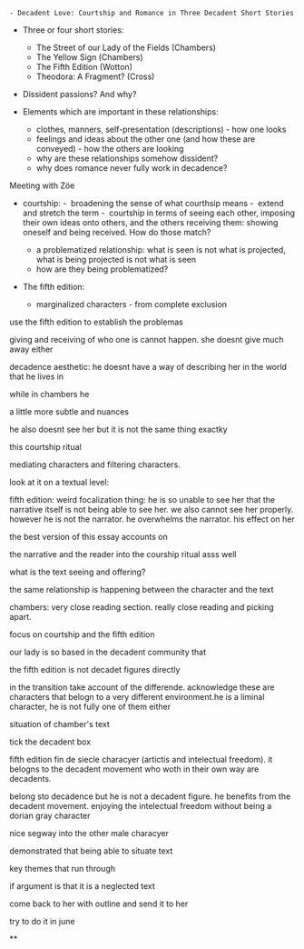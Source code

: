 	- Decadent Love: Courtship and Romance in Three Decadent Short Stories
- Three or four short stories:
	- The Street of our Lady of the Fields (Chambers)
	- The Yellow Sign (Chambers)
	- The Fifth Edition (Wotton)
	- Theodora: A Fragment? (Cross)

- Dissident passions? And why?

- Elements which are important in these relationships:
	- clothes, manners, self-presentation (descriptions) - how one looks
	- feelings and ideas about the other one (and how these are conveyed) - how the others are looking
	- why are these relationships somehow dissident?
	- why does romance never fully work in decadence?

Meeting with Zöe

- courtship:
	-  broadening the sense of what courthsip means
	-  extend and stretch the term 
	-  courtship in terms of seeing each other, imposing their own ideas onto others, and the others receiving them: showing oneself and being received. How do those match?
	- a problematized relationship: what is seen is not what is projected, what is being projected is not what is seen
	- how are they being problematized?
 
- The fifth edition: 
	- marginalized characters - from complete exclusion

  

use the fifth edition to establish the problemas

giving and receiving of who one is cannot happen. she doesnt give much away either

  

decadence aesthetic: he doesnt have a way of describing her in the world that he lives in 

while in chambers he 

  

a little more subtle and nuances

he also doesnt see her but it is not the same thing exactky

  

this courtship ritual 

  

mediating characters and filtering characters.

look at it on a textual level:

fifth edition: weird focalization thing: he is so unable to see her that the narrative itself is not being able to see her. we also cannot see her properly. however he is not the narrator. he overwhelms the narrator. his effect on her 

  

the best version of this essay accounts on 

the narrative and the reader into the courship ritual asss well

  

what is the text seeing and offering?

the same relationship is happening between the character and the text

  

chambers: very close reading section. really close reading and picking apart.

  

focus on courtship and the fifth edition

  

our lady is so based in the decadent community that 

the fifth edition is not decadet figures directly

in the transition take account of the differende. acknowledge these are characters that belogn to a very different environment.he is a liminal character, he is not fully one of them either

situation of chamber's text

tick the decadent box 

  

fifth edition fin de siecle characyer (artictis and intelectual freedom). it belogns to the decadent movement who woth in their own way are decadents. 

  
  

belong sto decadence but he is not a decadent figure. he benefits from the decadent movement. enjoying the intelectual freedom without being a dorian gray character

  

nice segway into the other male characyer

  
  

demonstrated that being able to situate text

key themes that run through

if argument is that it is a neglected text 

  
  

come back to her with outline and send it to her 

  

try to do it in june

**